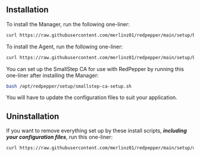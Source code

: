 ## Installation

To install the Manager, run the following one-liner:

```bash
curl https://raw.githubusercontent.com/merlinz01/redpepper/main/setup/bootstrap-manager.sh |  bash -
```

To install the Agent, run the following one-liner:

```bash
curl https://raw.githubusercontent.com/merlinz01/redpepper/main/setup/bootstrap-agent.sh | bash -
```

You can set up the SmallStep CA for use with RedPepper by running this one-liner after installing the Manager:

```bash
bash /opt/redpepper/setup/smallstep-ca-setup.sh
```

You will have to update the configuration files to suit your application.

## Uninstallation

If you want to remove everything set up by these install scripts, **_including your configuration files_**, run this one-liner:

```bash
curl https://raw.githubusercontent.com/merlinz01/redpepper/main/setup/uninstall-everything.sh | sudo bash -
```
